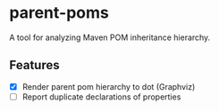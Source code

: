 # parent-poms

A tool for analyzing Maven POM inheritance hierarchy.

## Features
- [x] Render parent pom hierarchy to dot (Graphviz)
- [ ] Report duplicate declarations of properties
